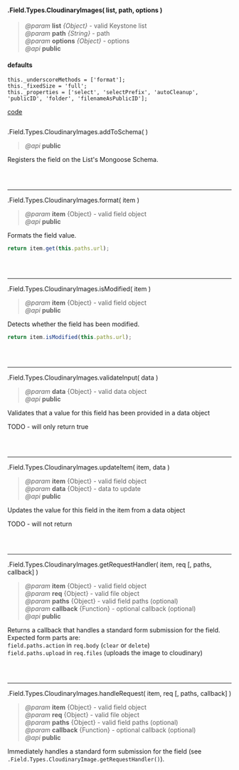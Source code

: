 #### .Field.Types.CloudinaryImages( list, path, options )  
> *@param* **list** _{Object}_  - valid Keystone list   
> *@param* **path** _{String}_  - path   
> *@param* **options** _{Object}_  - options   
> *@api* **public**  


<div class="code-header"> <h4>defaults</h4></div><pre class=" language-javascript"><code class="language-javascript">this._underscoreMethods = ['format'];
this._fixedSize = 'full';
this._properties = ['select', 'selectPrefix', 'autoCleanup', 'publicID', 'folder', 'filenameAsPublicID'];
</code></pre>

<div class="code-header addGitHubLink" data-file="fields/types/cloudinaryimages/CloudinaryImagesType.js"> <a href="#" class="loadCode"> code</a></div><pre class=" language-javascript hideCode api"></pre> 

  
<span class="subMethod"> .Field.Types.CloudinaryImages.addToSchema(  ) </span>  
> *@api* **public**     

Registers the field on the List's Mongoose Schema.  
<div class="code-header addGitHubLink" data-file="fields/types/cloudinaryimages/CloudinaryImagesType.js#L51-L195"> &nbsp;</div><pre class=" language-javascript hideCode api"></pre> 

---

<span class="subMethod"> .Field.Types.CloudinaryImages.format( item ) </span>  
> *@param* **item** {Object} - valid field object   
> *@api* **public**     

Formats the field value.
```javascript
return item.get(this.paths.url);
```
<div class="code-header addGitHubLink" data-file="fields/types/cloudinaryimages/CloudinaryImagesType.js#L198-L208"> &nbsp;</div><pre class=" language-javascript hideCode api"></pre> 

---
<span class="subMethod"> .Field.Types.CloudinaryImages.isModified( item ) </span> 
> *@param* **item** {Object} - valid field object   
> *@api* **public**    

Detects whether the field has been modified.  
```javascript
return item.isModified(this.paths.url);
```
<div class="code-header addGitHubLink" data-file="fields/types/cloudinaryimages/CloudinaryImagesType.js#L211-L220">&nbsp; </div><pre class=" language-javascript hideCode api"></pre> 

---
<span class="subMethod"> .Field.Types.CloudinaryImages.validateInput( data )  </span> 
> *@param* **data** {Object} - valid data object  
> *@api* **public**   
 

Validates that a value for this field has been provided in a data object 
<p class="warning-note"> TODO - will only return true</p>

<div class="code-header addGitHubLink" data-file="fields/types/cloudinaryimages/CloudinaryImagesType.js#L223-L232"> &nbsp;</div><pre class=" language-javascript hideCode api"></pre> 


---
<span class="subMethod"> .Field.Types.CloudinaryImages.updateItem( item, data )  </span> 
> *@param* **item** {Object} - valid field object  
> *@param* **data** {Object} - data to update  
> *@api* **public**  
  
Updates the value for this field in the item from a data object
<p class="warning-note"> TODO - will not return</p>

<div class="code-header addGitHubLink" data-file="fields/types/cloudinaryimages/CloudinaryImagesType.js#L235-L243"> &nbsp;</div><pre class=" language-javascript hideCode api"></pre> 


---
<span class="subMethod"> .Field.Types.CloudinaryImages.getRequestHandler( item, req [, paths, callback] )  </span>
> *@param* **item** {Object} - valid field object  
> *@param* **req** {Object} - valid file object  
> *@param* **paths** {Object} - valid field paths (optional)  
> *@param* **callback** {Function} - optional callback (optional)  
> *@api* **public**  

Returns a callback that handles a standard form submission for the field.  
Expected form parts are:  
`field.paths.action` in `req.body` (`clear` or `delete`)  
`field.paths.upload` in `req.files` (uploads the image to cloudinary)  
<div class="code-header addGitHubLink" data-file="fields/types/cloudinaryimages/CloudinaryImagesType.js#L246-L350">&nbsp; </div><pre class=" language-javascript hideCode api"></pre> 

---
<span class="subMethod"> .Field.Types.CloudinaryImages.handleRequest( item, req [, paths, callback] )  </span> 
> *@param* **item** {Object} - valid field object  
> *@param* **req** {Object} - valid file object  
> *@param* **paths** {Object} - valid field paths (optional)  
> *@param* **callback** {Function} - optional callback (optional)  
> *@api* **public**  

Immediately handles a standard form submission for the field (see `.Field.Types.CloudinaryImage.getRequestHandler()`).  

<div class="code-header addGitHubLink" data-file="fields/types/cloudinaryimages/CloudinaryImagesType.js#L363-L371"> &nbsp;</div><pre class=" language-javascript hideCode api"></pre> 
 

